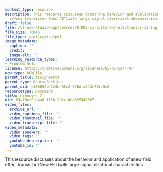```yaml
---
content_type: resource
description: This resource discusses about the behavior and application of anew field
  effect transistor (New FET)with large-signal electrical characteristics
draft: false
file: /ol-ocw-studio-app/courses/6-002-circuits-and-electronics-spring-2007/83a70cc0d4a8f73b2dfc8ed329949367_hw7.pdf
file_size: 76845
file_type: application/pdf
image_metadata:
  caption: ''
  credit: ''
  image-alt: ''
learning_resource_types:
- Problem Sets
license: https://creativecommons.org/licenses/by-nc-sa/4.0/
ocw_type: OCWFile
parent_title: Assignments
parent_type: CourseSection
parent_uid: e106059b-2e3b-50c2-726d-a543c775c9c6
resourcetype: Document
title: Homework 7
uid: 83a70cc0-d4a8-f73b-2dfc-8ed329949367
video_files:
  archive_url: ''
  video_captions_file: ''
  video_thumbnail_file: ''
  video_transcript_file: ''
video_metadata:
  video_speakers: ''
  video_tags: ''
  youtube_description: ''
  youtube_id: ''
---
```

This resource discusses about the behavior and application of anew field effect transistor (New FET)with large-signal electrical characteristics